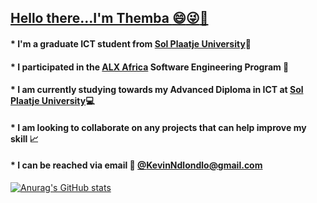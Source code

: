 
## <ins>Hello there...I'm Themba :smile::stuck_out_tongue_winking_eye::wave:</ins>
#### * I'm a graduate ICT student from [Sol Plaatje University](https://www.spu.ac.za/):book:
#### * I participated in the [ALX Africa](https://www.alxafrica.com/) Software Engineering Program :book:
#### * I am currently studying towards my Advanced Diploma in ICT at [Sol Plaatje University](https://www.spu.ac.za/):computer:
#### * I am looking to collaborate on any projects that can help improve my skill :chart_with_upwards_trend:
#### * I can be reached via email :email: [@KevinNdlondlo@gmail.com](mailto:KevinNdlondlo@gmail.com)



[![Anurag's GitHub stats](https://github-readme-stats.vercel.app/api?username=Shaix33)](https://github.com/anuraghazra/github-readme-stats)
